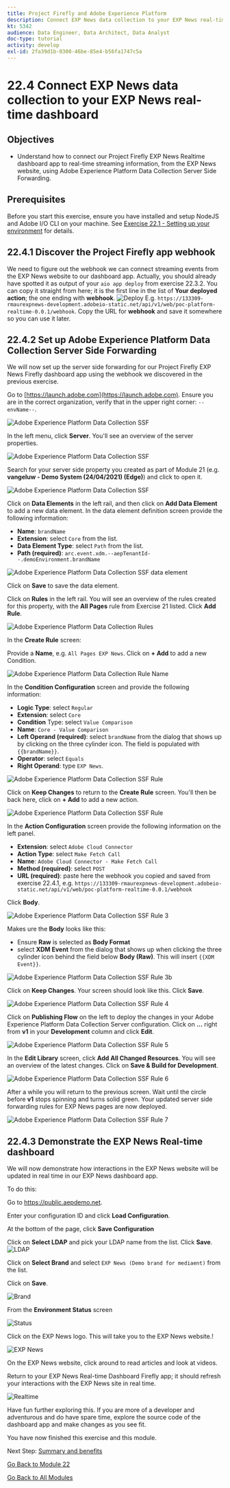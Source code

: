 ```yaml
---
title: Project Firefly and Adobe Experience Platform
description: Connect EXP News data collection to your EXP News real-time dashboard
kt: 5342
audience: Data Engineer, Data Architect, Data Analyst
doc-type: tutorial
activity: develop
exl-id: 2fa39d1b-0300-46be-85e4-b56fa1747c5a
---
```

# 22.4 Connect EXP News data collection to your EXP News real-time dashboard

## Objectives

- Understand how to connect our Project Firefly EXP News Realtime dashboard app to real-time streaming information, from the EXP News website, using Adobe Experience Platform Data Collection Server Side Forwarding.

## Prerequisites

Before you start this exercise, ensure you have installed and setup NodeJS and Adobe I/O CLI on your machine. See [Exercise 22.1 - Setting up your environment](./ex1.md) for details.

## 22.4.1 Discover the Project Firefly app webhook

We need to figure out the webhook we can connect streaming events from the EXP News website to our dashboard app. Actually, you should already have spotted it as output of your `aio app deploy` from exercise 22.3.2. You can copy it straight from here; it is the first line in the list of **Your deployed action**; the one ending with **webhook**. ![Deploy](images/deploy.png) E.g. `https://133309-rmaurexpnews-development.adobeio-static.net/api/v1/web/poc-platform-realtime-0.0.1/webhook`. Copy the URL for **webhook** and save it somewhere so you can use it later.

## 22.4.2 Set up Adobe Experience Platform Data Collection Server Side Forwarding

We will now set up the server side forwarding for our Project Firefly EXP News Firefly dashboard app using the webhook we discovered in the previous exercise.

Go to [https://launch.adobe.com](https://launch.adobe.com). Ensure you are in the correct organization, verify that in the upper right corner: `--envName--`. 

![Adobe Experience Platform Data Collection SSF](./images/launchhome.png)

In the left menu, click **Server**. You'll see an overview of the server properties. 

![Adobe Experience Platform Data Collection SSF](./images/launchhomeserverside.png)

Search for your server side property you created as part of Module 21 (e.g. **vangeluw - Demo System (24/04/2021) (Edge)**) and click to open it.

![Adobe Experience Platform Data Collection SSF](./images/launchhomeserverside1.png)

Click on **Data Elements** in the left rail, and then click on **Add Data Element** to add a new data element. In the data element definition screen provide the following information:
   
- **Name**: `brandName`
- **Extension**: select `Core` from the list.
- **Data Element Type**: select `Path` from the list.
- **Path (required)**: `arc.event.xdm.--aepTenantId--.demoEnvironment.brandName`

![Adobe Experience Platform Data Collection SSF data element](./images/launchssfdataelement.png)

Click on **Save** to save the data element.

Click on **Rules** in the left rail. You will see an overview of the rules created for this property, with the **All Pages** rule from Exercise 21 listed. Click **Add Rule**. 

![Adobe Experience Platform Data Collection Rules](images/rule1a.png)

In the **Create Rule** screen:

Provide a **Name**, e.g. `All Pages EXP News`. Click on **+ Add** to add a new Condition.

![Adobe Experience Platform Data Collection Rule Name](images/launchrulename.png)

In the **Condition Configuration** screen and provide the following information:

- **Logic Type**: select `Regular`
- **Extension**: select `Core`
- **Condition** Type: select `Value Comparison`
- **Name**: `Core - Value Comparison`
- **Left Operand (required)**: select `brandName` from the dialog that shows up by clicking on the three cylinder icon. The field is populated with `{{brandName}}`.
- **Operator**: select `Equals`
- **Right Operand**: type `EXP News`.
      
![Adobe Experience Platform Data Collection SSF Rule](./images/rule2.png)

Click on **Keep Changes** to return to the **Create Rule** screen. You'll then be back here, click on **+ Add** to add a new action.

![Adobe Experience Platform Data Collection SSF Rule](./images/rule3.png)
  
 In the **Action Configuration** screen provide the following information on the left panel.

- **Extension**: select `Adobe Cloud Connector`
- **Action Type**: select `Make Fetch Call`
- **Name**: `Adobe Cloud Connector - Make Fetch Call`
- **Method (required)**: select `POST`
- **URL (required)**: paste here the webhook you copied and saved from exercise 22.4.1, e.g. `https://133309-rmaurexpnews-development.adobeio-static.net/api/v1/web/poc-platform-realtime-0.0.1/webhook`

Click **Body**. 

![Adobe Experience Platform Data Collection SSF Rule 3](images/rules3a.png)
  
Makes ure the **Body** looks like this:

- Ensure **Raw** is selected as **Body Format**
- select **XDM Event** from the dialog that shows up when clicking the three cylinder icon behind the field below **Body (Raw)**. This will insert `{{XDM Event}}`.

![Adobe Experience Platform Data Collection SSF Rule 3b](images/rule3b.png)
  
Click on **Keep Changes**. Your screen should look like this. Click **Save**.
  
![Adobe Experience Platform Data Collection SSF Rule 4](images/rule4.png)

Click on **Publishing Flow** on the left to deploy the changes in your Adobe Experience Platform Data Collection Server configuration.
Click on **...** right from **v1** in your **Development** column and click **Edit**.

![Adobe Experience Platform Data Collection SSF Rule 5](images/publishing.png)

In the **Edit Library** screen, click **Add All Changed Resources**. You will see an overview of the latest changes. Click on **Save & Build for Development**. 

![Adobe Experience Platform Data Collection SSF Rule 6](images/resourcechanges.png)

After a while you will return to the previous screen. Wait until the circle before **v1** stops spinning and turns solid green. Your updated server side forwarding rules for EXP News pages are now deployed. 

![Adobe Experience Platform Data Collection SSF Rule 7](images/rulesdeployed.png)

## 22.4.3 Demonstrate the EXP News Real-time dashboard

We will now demonstrate how interactions in the EXP News website will be updated in real time in our EXP News dashboard app.

To do this:

Go to https://public.aepdemo.net.

Enter your configuration ID and click **Load Configuration**.

At the bottom of the page, click **Save Configuration**

Click on **Select LDAP** and pick your LDAP name from the list. Click **Save**. ![LDAP](images/ldap.png)

Click on **Select Brand** and select `EXP News (Demo brand for mediaent)` from the list. 

Click on **Save**. 

![Brand](images/brand.png)

From the **Environment Status** screen 

![Status](images/status.png) 

Click on the EXP News logo. This will take you to the EXP News website.!

![EXP News](images/expnews.png) 

On the EXP News website, click around to read articles and look at videos.

Return to your EXP News Real-time Dashboard Firefly app; it should refresh your interactions with the EXP News site in real time. 

![Realtime](images/realtime.png)

Have fun further exploring this. If you are more of a developer and adventurous and do have spare time, explore the source code of the dashboard app and make changes as you see fit.

You have now finished this exercise and this  module.

Next Step: [Summary and benefits](./summary.md)

[Go Back to Module 22](./adobe-io-firefly.md)

[Go Back to All Modules](../../overview.md)

